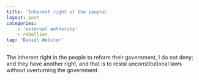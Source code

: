 ```yaml
---
title: 'Inherent right of the people'
layout: post
categories:
    - 'external authority'
    - rebellion
tag: 'Daniel Webster'
---
```


The inherent right in the people to reform their government, I do not deny; and they have another right, and that is to resist unconstitutional laws without overturning the government.